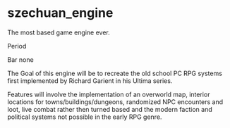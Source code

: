 # szechuan_engine

The most based game engine ever. 

Period

Bar none


The Goal of this engine will be to recreate the old school PC RPG systems first implemented by Richard Garient in his Ultima series. 

Features will involve the implementation of an overworld map, interior locations for towns/buildings/dungeons, randomized NPC encounters and loot, live combat rather then turned based and the modern faction and political systems not possible in the early RPG genre.




